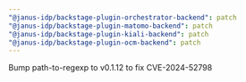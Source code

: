 ```yaml
---
"@janus-idp/backstage-plugin-orchestrator-backend": patch
"@janus-idp/backstage-plugin-matomo-backend": patch
"@janus-idp/backstage-plugin-kiali-backend": patch
"@janus-idp/backstage-plugin-ocm-backend": patch
---
```


Bump path-to-regexp to v0.1.12 to fix CVE-2024-52798  

